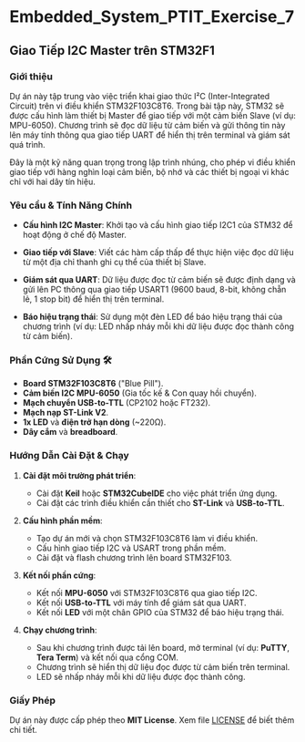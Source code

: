 # Embedded_System_PTIT_Exercise_7

## Giao Tiếp I2C Master trên STM32F1

### Giới thiệu  
Dự án này tập trung vào việc triển khai giao thức I²C (Inter-Integrated Circuit) trên vi điều khiển STM32F103C8T6. Trong bài tập này, STM32 sẽ được cấu hình làm thiết bị Master để giao tiếp với một cảm biến Slave (ví dụ: MPU-6050). Chương trình sẽ đọc dữ liệu từ cảm biến và gửi thông tin này lên máy tính thông qua giao tiếp UART để hiển thị trên terminal và giám sát quá trình.

Đây là một kỹ năng quan trọng trong lập trình nhúng, cho phép vi điều khiển giao tiếp với hàng nghìn loại cảm biến, bộ nhớ và các thiết bị ngoại vi khác chỉ với hai dây tín hiệu.

### Yêu cầu & Tính Năng Chính 
- **Cấu hình I2C Master**: Khởi tạo và cấu hình giao tiếp I2C1 của STM32 để hoạt động ở chế độ Master.
  
- **Giao tiếp với Slave**: Viết các hàm cấp thấp để thực hiện việc đọc dữ liệu từ một địa chỉ thanh ghi cụ thể của thiết bị Slave.

- **Giám sát qua UART**: Dữ liệu được đọc từ cảm biến sẽ được định dạng và gửi lên PC thông qua giao tiếp USART1 (9600 baud, 8-bit, không chẵn lẻ, 1 stop bit) để hiển thị trên terminal.

- **Báo hiệu trạng thái**: Sử dụng một đèn LED để báo hiệu trạng thái của chương trình (ví dụ: LED nhấp nháy mỗi khi dữ liệu được đọc thành công từ cảm biến).

### Phần Cứng Sử Dụng 🛠
- **Board STM32F103C8T6** ("Blue Pill").
- **Cảm biến I2C MPU-6050** (Gia tốc kế & Con quay hồi chuyển).
- **Mạch chuyển USB-to-TTL** (CP2102 hoặc FT232).
- **Mạch nạp ST-Link V2**.
- **1x LED** và **điện trở hạn dòng** (~220Ω).
- **Dây cắm** và **breadboard**.

### Hướng Dẫn Cài Đặt & Chạy

1. **Cài đặt môi trường phát triển**:
   - Cài đặt **Keil** hoặc **STM32CubeIDE** cho việc phát triển ứng dụng.
   - Cài đặt các trình điều khiển cần thiết cho **ST-Link** và **USB-to-TTL**.

2. **Cấu hình phần mềm**:
   - Tạo dự án mới và chọn STM32F103C8T6 làm vi điều khiển.
   - Cấu hình giao tiếp I2C và USART trong phần mềm.
   - Cài đặt và flash chương trình lên board STM32F103.

3. **Kết nối phần cứng**:
   - Kết nối **MPU-6050** với STM32F103C8T6 qua giao tiếp I2C.
   - Kết nối **USB-to-TTL** với máy tính để giám sát qua UART.
   - Kết nối **LED** với một chân GPIO của STM32 để báo hiệu trạng thái.

4. **Chạy chương trình**:
   - Sau khi chương trình được tải lên board, mở terminal (ví dụ: **PuTTY**, **Tera Term**) và kết nối qua cổng COM.
   - Chương trình sẽ hiển thị dữ liệu đọc được từ cảm biến trên terminal.
   - LED sẽ nhấp nháy mỗi khi dữ liệu được đọc thành công.

### Giấy Phép
Dự án này được cấp phép theo **MIT License**. Xem file [LICENSE](LICENSE) để biết thêm chi tiết.

